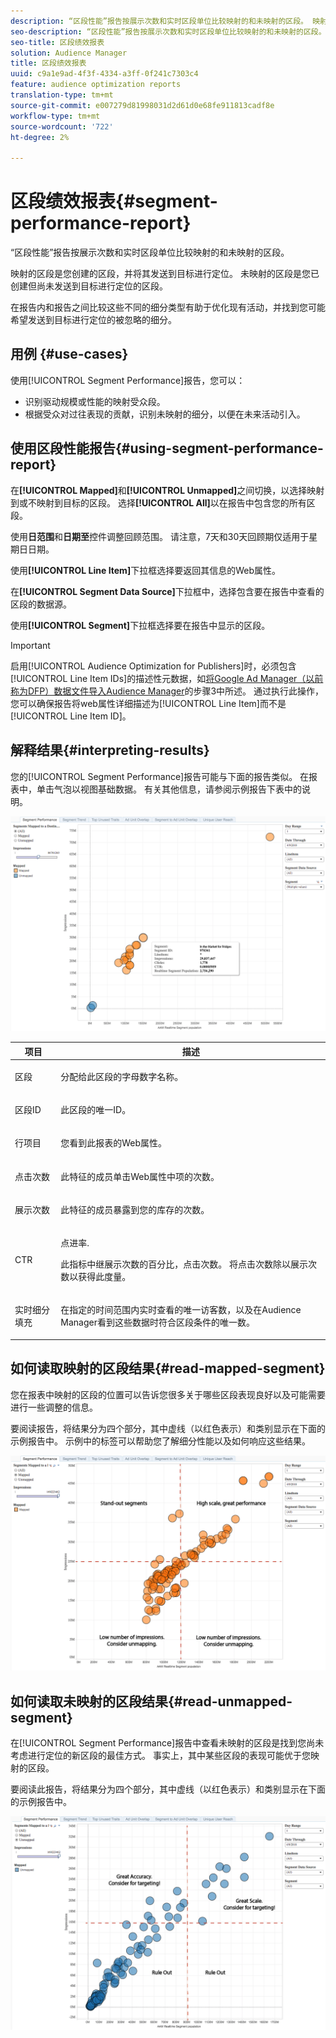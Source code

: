```yaml
---
description: “区段性能”报告按展示次数和实时区段单位比较映射的和未映射的区段。 映射的区段是您创建的区段，并将其发送到目标进行定位。 未映射的区段是您已创建但尚未发送到目标进行定位的区段。 在报告内和报告之间比较这些不同的细分类型有助于优化现有活动，并找到您可能希望发送到目标进行定位的被忽略的细分。
seo-description: “区段性能”报告按展示次数和实时区段单位比较映射的和未映射的区段。 映射的区段是您创建的区段，并将其发送到目标进行定位。 未映射的区段是您已创建但尚未发送到目标进行定位的区段。 在报告内和报告之间比较这些不同的细分类型有助于优化现有活动，并找到您可能希望发送到目标进行定位的被忽略的细分。
seo-title: 区段绩效报表
solution: Audience Manager
title: 区段绩效报表
uuid: c9a1e9ad-4f3f-4334-a3ff-0f241c7303c4
feature: audience optimization reports
translation-type: tm+mt
source-git-commit: e007279d81998031d2d61d0e68fe911813cadf8e
workflow-type: tm+mt
source-wordcount: '722'
ht-degree: 2%

---
```



# 区段绩效报表{#segment-performance-report}

“区段性能”报告按展示次数和实时区段单位比较映射的和未映射的区段。

映射的区段是您创建的区段，并将其发送到目标进行定位。 未映射的区段是您已创建但尚未发送到目标进行定位的区段。

在报告内和报告之间比较这些不同的细分类型有助于优化现有活动，并找到您可能希望发送到目标进行定位的被忽略的细分。

## 用例 {#use-cases}

使用[!UICONTROL Segment Performance]报告，您可以：

* 识别驱动规模或性能的映射受众段。
* 根据受众对过往表现的贡献，识别未映射的细分，以便在未来活动引入。

## 使用区段性能报告{#using-segment-performance-report}

在&#x200B;**[!UICONTROL Mapped]**&#x200B;和&#x200B;**[!UICONTROL Unmapped]**&#x200B;之间切换，以选择映射到或不映射到目标的区段。 选择&#x200B;**[!UICONTROL All]**&#x200B;以在报告中包含您的所有区段。

使用&#x200B;**日范围**&#x200B;和&#x200B;**日期至**&#x200B;控件调整回顾范围。 请注意，7天和30天回顾期仅适用于星期日日期。

使用&#x200B;**[!UICONTROL Line Item]**&#x200B;下拉框选择要返回其信息的Web属性。

在&#x200B;**[!UICONTROL Segment Data Source]**&#x200B;下拉框中，选择包含要在报告中查看的区段的数据源。

使用&#x200B;**[!UICONTROL Segment]**&#x200B;下拉框选择要在报告中显示的区段。

>[!IMPORTANT]
>
>启用[!UICONTROL Audience Optimization for Publishers]时，必须包含[!UICONTROL Line Item IDs]的描述性元数据，如[将Google Ad Manager（以前称为DFP）数据文件导入Audience Manager](../../../reporting/audience-optimization-reports/aor-publishers/import-dfp.md)的步骤3中所述。 通过执行此操作，您可以确保报告将web属性详细描述为[!UICONTROL Line Item]而不是[!UICONTROL Line Item ID]。

## 解释结果{#interpreting-results}

您的[!UICONTROL Segment Performance]报告可能与下面的报告类似。 在报表中，单击气泡以视图基础数据。 有关其他信息，请参阅示例报告下表中的说明。

![](assets/publisher_segment_performance.png)

<table id="table_AFE2540583C34835B04584693ADFD26A"> 
 <thead> 
  <tr> 
   <th colname="col1" class="entry"> 项目 </th> 
   <th colname="col2" class="entry"> 描述 </th> 
  </tr>
 </thead>
 <tbody> 
  <tr> 
   <td colname="col1"> <p>区段 </p> </td> 
   <td colname="col2"> <p>分配给此区段的字母数字名称。 </p> </td> 
  </tr> 
  <tr> 
   <td colname="col1"> <p>区段ID </p> </td> 
   <td colname="col2"> <p>此区段的唯一ID。 </p> </td> 
  </tr> 
  <tr> 
   <td colname="col1"> <p>行项目 </p> </td> 
   <td colname="col2"> <p>您看到此报表的Web属性。 </p> </td> 
  </tr> 
  <tr> 
   <td colname="col1"> <p>点击次数 </p> </td> 
   <td colname="col2"> <p>此特征的成员单击Web属性中项的次数。 </p> </td> 
  </tr> 
  <tr> 
   <td colname="col1"> <p>展示次数 </p> </td> 
   <td colname="col2"> <p>此特征的成员暴露到您的库存的次数。 </p> </td> 
  </tr> 
  <tr> 
   <td colname="col1"> <p>CTR </p> </td> 
   <td colname="col2"> <p>点进率. </p> <p>此指标中继展示次数的百分比，点击次数。 将点击次数除以展示次数以获得此度量。 </p> </td> 
  </tr> 
  <tr> 
   <td colname="col1"> <p>实时细分填充 </p> </td> 
   <td colname="col2"> <p>在指定的时间范围内实时查看的唯一访客数，以及在<span class="keyword">Audience Manager</span>看到这些数据时符合区段条件的唯一数。 </p> </td> 
  </tr> 
 </tbody> 
</table>

## 如何读取映射的区段结果{#read-mapped-segment}

您在报表中映射的区段的位置可以告诉您很多关于哪些区段表现良好以及可能需要进行一些调整的信息。

要阅读报告，将结果分为四个部分，其中虚线（以红色表示）和类别显示在下面的示例报告中。 示例中的标签可以帮助您了解细分性能以及如何响应这些结果。

![](assets/publisher_segment_performance_mapped.png)

## 如何读取未映射的区段结果{#read-unmapped-segment}

在[!UICONTROL Segment Performance]报告中查看未映射的区段是找到您尚未考虑进行定位的新区段的最佳方式。 事实上，其中某些区段的表现可能优于您映射的区段。

要阅读此报告，将结果分为四个部分，其中虚线（以红色表示）和类别显示在下面的示例报告中。

![](assets/publisher_segment_performance_unmapped.png)
